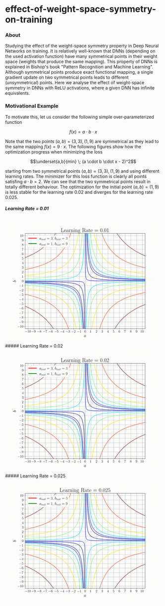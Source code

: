 # effect-of-weight-space-symmetry-on-training

### About
Studying the effect of the weight-space symmetry property in Deep Neural Networks on training. It is relatively well-known that DNNs (depending on the used activation function) have many symmetrical points in their weight space (weights that produce the same mapping). This property of DNNs is explained in Bishop's book "Pattern Recognition and Machine Learning". Although symmetrical points produce exact functional mapping, a single gradient update on two symmetrical points leads to different (unsymmetrical) points. Here we analyse the effect of weight-space symmetry in DNNs with ReLU activations, where a given DNN has infinite equivalents.


### Motivational Example
To motivate this, let us consider the following simple over-parameterized function 

$$f(x) = a \cdot b \cdot x$$

Note that the two points $(a,b) = (3,3), (1, 9)$ are symmetrical as they lead to the same mapping $f(x) = 9\cdot x$. The following figures show how the optimization progress when minimizing the loss 

$$\underset{a,b}{min} \; (a \cdot b \cdot x - 2)^2$$

starting from two symmetrical points $(a,b) = (3,3), (1, 9)$ and using different learning rates. The minimizer for this loss function is clearly all points satisfing $a \cdot b = 2$. We can see that the two symmetrical points result in totally different behaviour. The optimization for the initial point $(a,b) = (1, 9)$ is less stable for the learning rate $0.02$ and diverges for the learning rate $0.025$.

##### Learning Rate = 0.01

<div align="center">
<img width="500px" alt="regression_all" src="animations/animation_gif_lr_0.01.gif">
</div>
##### Learning Rate = 0.02
<div align="center">
<img width="500px" alt="regression_all" src="animations/animation_gif_lr_0.02.gif">
</div>
##### Learning Rate = 0.025
<div align="center">
<img width="500px" alt="regression_all" src="animations/animation_gif_lr_0.025.gif">
</div>